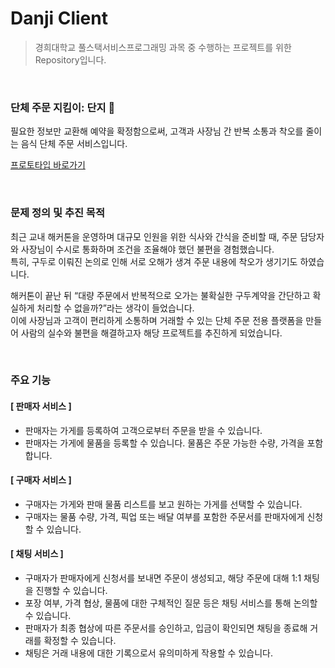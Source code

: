 # Danji Client

> 경희대학교 풀스택서비스프로그래밍 과목 중 수행하는 프로젝트를 위한 Repository입니다.

<br>

### 단체 주문 지킴이: 단지 🫧
필요한 정보만 교환해 예약을 확정함으로써, 고객과 사장님 간 반복 소통과 착오를 줄이는 음식 단체 주문 서비스입니다.  

[프로토타입 바로가기](https://www.figma.com/proto/hGn06ddfoamq17nGg1EcTN/danji?node-id=1-2&t=dpXDFk1PRrgYN6Ua-1)

<br>

### 문제 정의 및 추진 목적

최근 교내 해커톤을 운영하며 대규모 인원을 위한 식사와 간식을 준비할 때, 주문 담당자와 사장님이 수시로 통화하며 조건을 조율해야 했던 불편을 경험했습니다.  
특히, 구두로 이뤄진 논의로 인해 서로 오해가 생겨 주문 내용에 착오가 생기기도 하였습니다.

해커톤이 끝난 뒤 “대량 주문에서 반복적으로 오가는 불확실한 구두계약을 간단하고 확실하게 처리할 수 없을까?”라는 생각이 들었습니다.  
이에 사장님과 고객이 편리하게 소통하며 거래할 수 있는 단체 주문 전용 플랫폼을 만들어 사람의 실수와 불편을 해결하고자 해당 프로젝트를 추진하게 되었습니다.

<br>

### 주요 기능

#### [ 판매자 서비스 ]
- 판매자는 가게를 등록하여 고객으로부터 주문을 받을 수 있습니다.
- 판매자는 가게에 물품을 등록할 수 있습니다. 물품은 주문 가능한 수량, 가격을 포함합니다.

#### [ 구매자 서비스 ]
- 구매자는 가게와 판매 물품 리스트를 보고 원하는 가게를 선택할 수 있습니다.
- 구매자는 물품 수량, 가격, 픽업 또는 배달 여부를 포함한 주문서를 판매자에게 신청할 수 있습니다.

#### [ 채팅 서비스 ]
- 구매자가 판매자에게 신청서를 보내면 주문이 생성되고, 해당 주문에 대해 1:1 채팅을 진행할 수 있습니다.
- 포장 여부, 가격 협상, 물품에 대한 구체적인 질문 등은 채팅 서비스를 통해 논의할 수 있습니다.
- 판매자가 최종 협상에 따른 주문서를 승인하고, 입금이 확인되면 채팅을 종료해 거래를 확정할 수 있습니다.
- 채팅은 거래 내용에 대한 기록으로서 유의미하게 작용할 수 있습니다.
